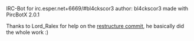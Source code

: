 IRC-Bot for irc.esper.net+6669/#bl4ckscor3 author: bl4ckscor3 made with PircBotX 2.0.1

Thanks to Lord_Ralex for help on the [restructure commit](http://github.com/bl4ckscor3/bl4ckb0tX/commit/0703810f5870d2cdb7c678ff983671c2884fa7e9), he basically did the whole work :)